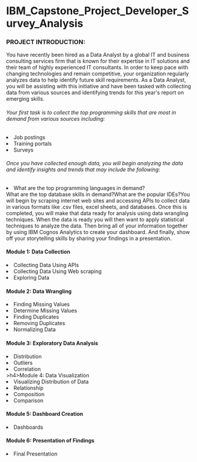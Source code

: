 # IBM_Capstone_Project_Developer_Survey_Analysis
<h3>PROJECT INTRODUCTION:</h3>
<p>You have recently been hired as a Data Analyst by a global IT and business consulting services firm that is known for their expertise in IT solutions and their team of highly experienced IT consultants. In order to keep pace with changing technologies and remain competitive, your organization regularly analyzes data to help identify future skill requirements. 
As a Data Analyst, you will be assisting with this initiative and have been tasked with collecting data from various sources and identifying trends for this year's report on emerging skills.</p>
<h6>Your first task is to collect the top programming skills that are most in demand from various sources including:</h6>
<li>Job postings</li>
<li>Training portals</li>
<li>Surveys</li>
<h6>Once you have collected enough data, you will begin analyzing the data and identify insights and trends that may include the following:</h6>
<li>What are the top programming languages in demand?</li
<li>What are the top database skills in demand?</li
<li>What are the popular IDEs?</li
<p>You will begin by scraping internet web sites and accessing APIs to collect data in various formats like .csv files, excel sheets, and databases. 
Once this is completed, you will make that data ready for analysis using data wrangling techniques. 
When the data is ready you will then want to apply statistical techniques to analyze the data. Then bring all of your information together by using IBM Cognos Analytics to create your dashboard. And finally, show off your storytelling skills by sharing your findings in a presentation.</p>



<h4>Module 1: Data Collection</h4> 
<li>Collecting Data Using APIs </li>
<li>Collecting Data Using Web scraping</li>
<li>Exploring Data</li>
<h4>Module 2: Data Wrangling</h4> 
<li>Finding Missing Values</li> 
<li>Determine Missing Values</li> 
<li>Finding Duplicates</li> 
<li>Removing Duplicates</li> 
<li>Normalizing Data</li>
<h4>Module 3: Exploratory Data Analysis</h4> 
<li>Distribution</li> 
<li>Outliers</li> 
<li>Correlation</li>
>h4>Module 4: Data Visualization</h4> 
<li>Visualizing Distribution of Data</li> 
<li>Relationship</li> 
<li>Composition</li> 
<li>Comparison</li>
<h4>Module 5: Dashboard Creation</h4>
<li>Dashboards</li>
<h4>Module 6: Presentation of Findings</h4>
<li>Final Presentation</li>
